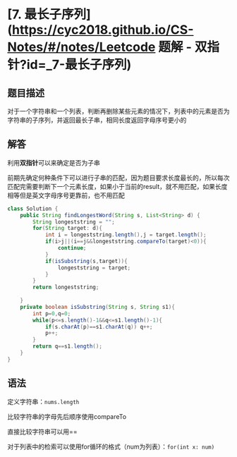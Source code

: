 # [7. 最长子序列](https://cyc2018.github.io/CS-Notes/#/notes/Leetcode 题解 - 双指针?id=_7-最长子序列)

## 题目描述

对于一个字符串和一个列表，判断再删除某些元素的情况下，列表中的元素是否为字符串的子序列，并返回最长子串，相同长度返回字母序号更小的

## 解答

利用**双指针**可以来确定是否为子串

前期先确定何种条件下可以进行子串的匹配，因为题目要求长度最长的，所以每次匹配完需要判断下一个元素长度，如果小于当前的result，就不用匹配，如果长度相等但是英文字母序号更靠前，也不用匹配

```java
class Solution {
    public String findLongestWord(String s, List<String> d) {
        String longeststring = "";
        for(String target: d){
            int i = longeststring.length(),j = target.length();
            if(i>j||(i==j&&longeststring.compareTo(target)<0)){
                continue;
            }
            if(isSubstring(s,target)){
                longeststring = target;
            }
        }
        return longeststring;
        
    }
    private boolean isSubstring(String s, String s1){
        int p=0,q=0;
        while(p<=s.length()-1&&q<=s1.length()-1){
            if(s.charAt(p)==s1.charAt(q)) q++;
            p++;
        }
        return q==s1.length();
    }
}
```

## 语法

定义字符串：`nums.length`

比较字符串的字母先后顺序使用compareTo

直接比较字符串可以用==

对于列表中的检索可以使用for循环的格式（num为列表）：`for(int x: num)`
